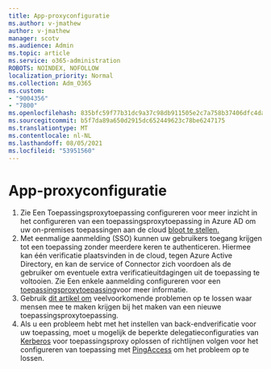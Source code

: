 ```yaml
---
title: App-proxyconfiguratie
ms.author: v-jmathew
author: v-jmathew
manager: scotv
ms.audience: Admin
ms.topic: article
ms.service: o365-administration
ROBOTS: NOINDEX, NOFOLLOW
localization_priority: Normal
ms.collection: Adm_O365
ms.custom:
- "9004356"
- "7800"
ms.openlocfilehash: 835bfc59f77b31dc9a37c98db911505e2c7a758b37406dfc4da2d139afa61db5
ms.sourcegitcommit: b5f7da89a650d2915dc652449623c78be6247175
ms.translationtype: MT
ms.contentlocale: nl-NL
ms.lasthandoff: 08/05/2021
ms.locfileid: "53951560"
---
```

# <a name="app-proxy-configuration"></a>App-proxyconfiguratie

1. Zie Een Toepassingsproxytoepassing configureren voor meer inzicht in het configureren van een toepassingsproxytoepassing in Azure AD om uw on-premises toepassingen aan de cloud [bloot te stellen.](https://docs.microsoft.com/azure/active-directory/application-proxy-config-how-to)
2. Met eenmalige aanmelding (SSO) kunnen uw gebruikers toegang krijgen tot een toepassing zonder meerdere keren te authenticeren. Hiermee kan één verificatie plaatsvinden in de cloud, tegen Azure Active Directory, en kan de service of Connector zich voordoen als de gebruiker om eventuele extra verificatieuitdagingen uit de toepassing te voltooien. Zie Een enkele aanmelding configureren voor een [toepassingsproxytoepassing](https://docs.microsoft.com/azure/active-directory/application-proxy-config-sso-how-to)voor meer informatie.
3. Gebruik [dit artikel om](https://docs.microsoft.com/azure/active-directory/application-proxy-config-problem) veelvoorkomende problemen op te lossen waar mensen mee te maken krijgen bij het maken van een nieuwe toepassingsproxytoepassing.
4. Als u een probleem hebt met het instellen van back-endverificatie voor uw toepassing, moet u mogelijk de beperkte delegatieconfiguraties van [Kerberos](https://docs.microsoft.com/azure/active-directory/application-proxy-back-end-kerberos-constrained-delegation-how-to) voor toepassingsproxy oplossen of richtlijnen volgen voor het configureren van toepassing met [PingAccess](https://docs.microsoft.com/azure/active-directory/application-proxy-back-end-ping-access-how-to) om het probleem op te lossen.
